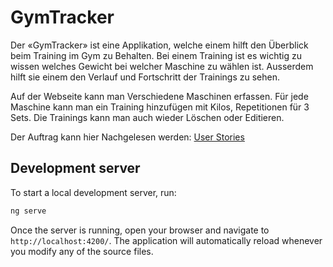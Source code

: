 # GymTracker

Der «GymTracker» ist eine Applikation, welche einem hilft den Überblick beim Training im Gym zu Behalten. Bei einem Training ist es wichtig zu wissen welches Gewicht bei welcher Maschine zu wählen ist. Ausserdem hilft sie einem den Verlauf und Fortschritt der Trainings zu sehen.

Auf der Webseite kann man Verschiedene Maschinen erfassen. Für jede Maschine kann man ein Training hinzufügen mit Kilos, Repetitionen für 3 Sets. Die Trainings kann man auch wieder 
Löschen oder Editieren.

Der Auftrag kann hier Nachgelesen werden: [User Stories](Auftrag.md)

## Development server

To start a local development server, run:

```bash
ng serve
```

Once the server is running, open your browser and navigate to `http://localhost:4200/`. The application will automatically reload whenever you modify any of the source files.

